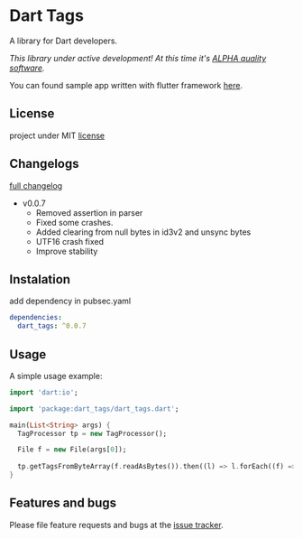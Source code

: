 # Dart Tags
A library for Dart developers.

_This library under active development! At this time it's [ALPHA quality software][alpha_quality_wiki]._

You can found sample app written with flutter framework [here][flutter_app].

## License
project under MIT [license][license]

## Changelogs

[full changelog][changelog]

- v0.0.7
  - Removed assertion in parser
  - Fixed some crashes.
  - Added clearing from null bytes in id3v2 and unsync bytes
  - UTF16 crash fixed
  - Improve stability

## Instalation

add dependency in pubsec.yaml

```yaml  - Removed assertion in parser
dependencies:
  dart_tags: ^0.0.7
```

## Usage

A simple usage example:
```dart
import 'dart:io';

import 'package:dart_tags/dart_tags.dart';

main(List<String> args) {
  TagProcessor tp = new TagProcessor();

  File f = new File(args[0]);
  
  tp.getTagsFromByteArray(f.readAsBytes()).then((l) => l.forEach((f) => print(f)));
}
```

## Features and bugs

Please file feature requests and bugs at the [issue tracker][tracker].

[tracker]: https://github.com/NiKoTron/dart-tags/issues
[changelog]: CHANGELOG.md
[license]: LICENSE
[flutter_app]: https://github.com/NiKoTron/flug-tag
[alpha_quality_wiki]: https://en.wikipedia.org/wiki/Software_release_life_cycle#Alpha